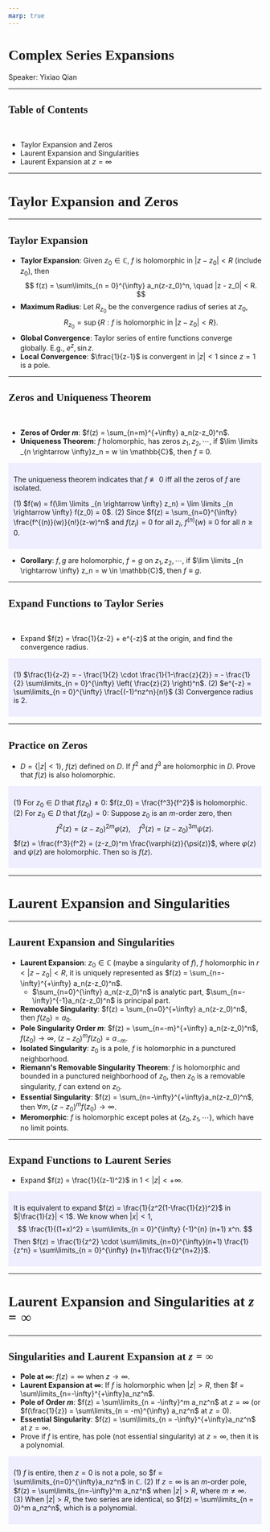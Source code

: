 ```yaml
---
marp: true
---
```

<style>
  section {
    font-family: 'LXGW Bright';
  }

  h1, h2, h3 {
    font-family: 'LXGW Bright';
  }
</style>
<style>
img[alt~="center"] {
  display: block;
  margin: 0 auto;
}
</style>
<style>
.note {
  background-color: #eef;
  padding: 10px;
  margin: 10px 0;
  text-align: left;
}
.trick {
  background-color: #fee;
  padding: 10px;
  margin: 10px 0;
  text-align: left;
}
</style>

# Complex Series Expansions

Speaker: Yixiao Qian

---

## Table of Contents

<br>

- Taylor Expansion and Zeros
- Laurent Expansion and Singularities
- Laurent Expansion at $z = \infty$

---

# Taylor Expansion and Zeros

---

## Taylor Expansion

- **Taylor Expansion**: Given $z_0 \in \mathbb{C}$, $f$ is holomorphic in $|z-z_0| < R$ (include $z_0$), then
$$ f(z) = \sum\limits_{n = 0}^{\infty} a_n(z-z_0)^n, \quad |z - z_0| < R. $$
- **Maximum Radius**: Let $R_{z_0}$ be the convergence radius of series at $z_0$,
$$ R_{z_0} = \sup \{R: f \text{ is holomorphic in } |z - z_0| < R\}. $$
- **Global Convergence**: Taylor series of entire functions converge globally. E.g., $e^z, \sin z$.
- **Local Convergence**: $\frac{1}{z-1}$ is convergent in $|z| < 1$ since $z = 1$ is a pole.

---

## Zeros and Uniqueness Theorem

<br>

- **Zeros of Order $m$**: $f(z) = \sum_{n=m}^{+\infty} a_n(z-z_0)^n$.
- **Uniqueness Theorem**: $f$ holomorphic, has zeros $z_1,z_2,\cdots$, if $\lim \limits _{n \rightarrow \infty}z_n = w \in \mathbb{C}$, then $f \equiv 0$.

<div class=note>

The uniqueness theorem indicates that $f \not\equiv 0$ iff all the zeros of $f$ are isolated.

(1) $f(w) = f(\lim \limits _{n \rightarrow \infty} z_n) = \lim \limits _{n \rightarrow \infty} f(z_0) = 0$.
(2) Since $f(z) = \sum_{n=0}^{\infty} \frac{f^{(n)}(w)}{n!}(z-w)^n$ and $f(z_i) = 0$ for all $z_i$, $f^{(n)}(w) \equiv 0$ for all $n \geq 0$.

</div>

- **Corollary**: $f, g$ are holomorphic, $f = g$ on $z_1,z_2,\cdots$, if $\lim \limits _{n \rightarrow \infty} z_n = w \in \mathbb{C}$, then $f \equiv g$.

---

## Expand Functions to Taylor Series

<br>

- Expand $f(z) = \frac{1}{z-2} + e^{-z}$ at the origin, and find the convergence radius.

<div class=note>

(1) $\frac{1}{z-2} = - \frac{1}{2} \cdot \frac{1}{1-\frac{z}{2}} = - \frac{1}{2} \sum\limits_{n = 0}^{\infty} \left( \frac{z}{2} \right)^n$. (2) $e^{-z} = \sum\limits_{n = 0}^{\infty} \frac{(-1)^nz^n}{n!}$ (3) Convergence radius is $2$.

</div>

---

## Practice on Zeros

- $D = \{|z| < 1\}$, $f(z)$ defined on $D$. If $f^2$ and $f^3$ are holomorphic in $D$. Prove that $f(z)$ is also holomorphic.

<div class=note>

(1) For $z_0 \in D$ that $f(z_0) \neq 0$: $f(z_0) = \frac{f^3}{f^2}$ is holomorphic.
(2) For $z_0 \in D$ that $f(z_0) = 0$: Suppose $z_0$ is an $m$-order zero, then
$$ f^2(z) = (z-z_0)^{2m}\varphi(z), \quad f^3(z) = (z-z_0)^{3m}\psi(z). $$
$f(z) = \frac{f^3}{f^2} = (z-z_0)^m \frac{\varphi(z)}{\psi(z)}$, where $\varphi(z)$ and $\psi(z)$ are holomorphic. Then so is $f(z)$.

</div>

---

# Laurent Expansion and Singularities

---

## Laurent Expansion and Singularities

- **Laurent Expansion**: $z_0 \in \mathbb{C}$ (maybe a singularity of $f$), $f$ holomorphic in $r < |z-z_0| < R$, it is uniquely represented as $f(z) = \sum_{n=-\infty}^{+\infty} a_n(z-z_0)^n$.
  - $\sum_{n=0}^{\infty} a_n(z-z_0)^n$ is analytic part, $\sum_{n=-\infty}^{-1}a_n(z-z_0)^n$ is principal part.
- **Removable Singularity**: $f(z) = \sum_{n=0}^{+\infty} a_n(z-z_0)^n$, then $f(z_0) = a_0$.
- **Pole Singularity Order $m$**: $f(z) = \sum_{n=-m}^{+\infty} a_n(z-z_0)^n$, $f(z_0) \rightarrow \infty$, $(z-z_0)^mf(z_0) = a_{-m}$.
- **Isolated Singularity**: $z_0$ is a pole, $f$ is holomorphic in a punctured neighborhood.
- **Riemann's Removable Singularity Theorem**: $f$ is holomorphic and bounded in a punctured neighborhood of $z_0$, then $z_0$ is a removable singularity, $f$ can extend on $z_0$.
- **Essential Singularity**: $f(z) = \sum_{n=-\infty}^{+\infty}a_n(z-z_0)^n$, then $\forall m, (z - z_0)^mf(z_0) \rightarrow \infty$.
- **Meromorphic**: $f$ is holomorphic except poles at $\{z_0,z_1,\cdots\}$, which have no limit points.

---

## Expand Functions to Laurent Series

- Expand $f(z) = \frac{1}{(z-1)^2}$ in $1 < |z| < +\infty$.

<div class=note>

It is equivalent to expand $f(z) = \frac{1}{z^2(1-\frac{1}{z})^2}$ in $|\frac{1}{z}| < 1$. We know when $|x| < 1$,
$$ \frac{1}{(1+x)^2} = \sum\limits_{n = 0}^{\infty} (-1)^{n} (n+1) x^n. $$
Then $f(z) = \frac{1}{z^2} \cdot \sum\limits_{n=0}^{\infty}(n+1) \frac{1}{z^n} = \sum\limits_{n = 0}^{\infty} (n+1)\frac{1}{z^{n+2}}$.

</div>

---

# Laurent Expansion and Singularities at $z = \infty$

---

## Singularities and Laurent Expansion at $z = \infty$

- **Pole at $\infty$**: $f(z) = \infty$ when $z \rightarrow \infty$.
- **Laurent Expansion at $\infty$**: If $f$ is holomorphic when $|z| > R$, then $f = \sum\limits_{n=-\infty}^{+\infty}a_nz^n$.
- **Pole of Order $m$**: $f(z) = \sum\limits_{n = -\infty}^m a_nz^n$ at $z = \infty$ (or $f(\frac{1}{z}) = \sum\limits_{n = -m}^{\infty} a_nz^n$ at $z = 0$).
- **Essential Singularity**: $f(z) = \sum\limits_{n = -\infty}^{+\infty}a_nz^n$ at $z = \infty$.
- Prove if $f$ is entire, has pole (not essential singularity) at $z = \infty$, then it is a polynomial.

<div class=note>

(1) $f$ is entire, then $z=0$ is not a pole, so $f = \sum\limits_{n=0}^{\infty}a_nz^n$ in $\mathbb{C}$.
(2) If $z = \infty$ is an $m$-order pole, $f(z) = \sum\limits_{n=-\infty}^m a_nz^n$ when $|z| > R$,  where $m \neq \infty$.
(3) When $|z| > R$, the two series are identical, so $f(z) = \sum\limits_{n = 0}^m a_nz^n$, which is a polynomial.

</div>




